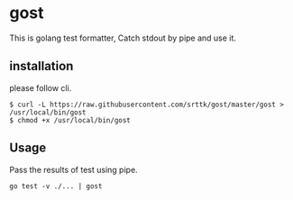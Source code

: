 # gost
This is golang test formatter, Catch stdout by pipe and use it.

## installation
please follow cli.
```
$ curl -L https://raw.githubusercontent.com/srttk/gost/master/gost > /usr/local/bin/gost
$ chmod +x /usr/local/bin/gost
```

## Usage
Pass the results of test using pipe.
```
go test -v ./... | gost
```
